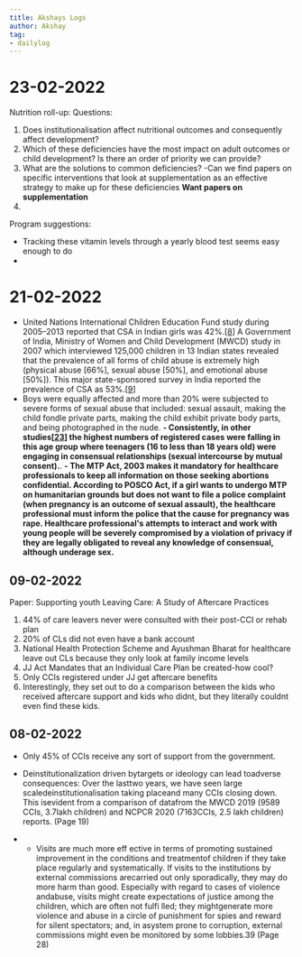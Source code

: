 ```yaml
---
title: Akshays Logs
author: Akshay
tag:
- dailylog
---
```



# 23-02-2022
Nutrition roll-up:
Questions: 
1. Does institutionalisation affect nutritional outcomes and consequently affect development? 
2. Which of these deficiencies have the most impact on adult outcomes or child development? Is there an order of priority we can provide? 
3. What are the solutions to common deficiencies? -Can we find papers on specific interventions that look at supplementation as an effective strategy to make up for these deficiencies
**Want papers on supplementation**
4. 
Program suggestions: 
- Tracking these vitamin levels through a yearly blood test seems easy enough to do
- 

# 21-02-2022
- United Nations International Children Education Fund study during 2005–2013 reported that CSA in Indian girls was 42%.[[8](https://www.ncbi.nlm.nih.gov/pmc/articles/PMC8445113/#ref8)] A Government of India, Ministry of Women and Child Development (MWCD) study in 2007 which interviewed 125,000 children in 13 Indian states revealed that the prevalence of all forms of child abuse is extremely high (physical abuse [66%], sexual abuse [50%], and emotional abuse [50%]). This major state-sponsored survey in India reported the prevalence of CSA as 53%.[[9](https://www.ncbi.nlm.nih.gov/pmc/articles/PMC8445113/#ref9)] 
- Boys were equally affected and more than 20% were subjected to severe forms of sexual abuse that included: sexual assault, making the child fondle private parts, making the child exhibit private body parts, and being photographed in the nude.
**- Consistently, in other studies[[23](https://www.ncbi.nlm.nih.gov/pmc/articles/PMC8445113/#ref23)] the highest numbers of registered cases were falling in this age group where teenagers (16 to less than 18 years old) were engaging in consensual relationships (sexual intercourse by mutual consent).**.
**- The MTP Act, 2003 makes it mandatory for healthcare professionals to keep all information on those seeking abortions confidential. According to POSCO Act, if a girl wants to undergo MTP on humanitarian grounds but does not want to file a police complaint (when pregnancy is an outcome of sexual assault), the healthcare professional must inform the police that the cause for pregnancy was rape. Healthcare professional's attempts to interact and work with young people will be severely compromised by a violation of privacy if they are legally obligated to reveal any knowledge of consensual, although underage sex.**

## 09-02-2022

Paper: Supporting youth Leaving Care: A Study of Aftercare Practices
1. 44% of care leavers never were consulted with their post-CCI or rehab plan 
2. 20% of CLs did not even have a bank account 
3. National Health Protection Scheme and Ayushman Bharat for healthcare leave out CLs because they only look at family income levels 
4. JJ Act Mandates that an Individual Care Plan be created-how cool? 
5. Only CCIs registered under JJ get aftercare benefits 
6.  Interestingly, they set out to do a comparison between the kids who received aftercare support and kids who didnt, but they literally couldnt even find these kids. 



## 08-02-2022
- Only 45% of CCIs receive any sort of support from the government. 

- Deinstitutionalization driven bytargets or ideology can lead toadverse consequences: Over the lasttwo years, we have seen large scaledeinstitutionalisation taking placeand many CCIs closing down. This isevident from a comparison of datafrom the MWCD 2019 (9589 CCIs, 3.7lakh children) and NCPCR 2020 (7163CCIs, 2.5 lakh children) reports. (Page 19)
- - Visits are much more eff ective in terms of promoting sustained improvement in the conditions and treatmentof children if they take place regularly and systematically. If visits to the institutions by external commissions arecarried out only sporadically, they may do more harm than good. Especially with regard to cases of violence andabuse, visits might create expectations of justice among the children, which are often not fulfi lled; they mightgenerate more violence and abuse in a circle of punishment for spies and reward for silent spectators; and, in asystem prone to corruption, external commissions might even be monitored by some lobbies.39 (Page 28)



